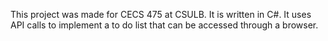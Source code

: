 This project was made for CECS 475 at CSULB. It is written in C#. It uses API calls to implement a to do list that can be accessed through a browser.

